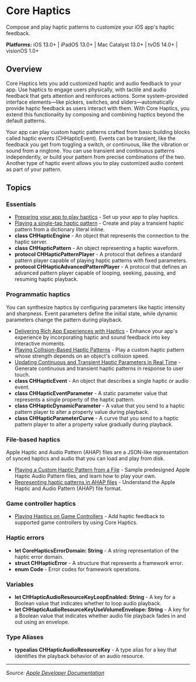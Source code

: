 # Core Haptics

Compose and play haptic patterns to customize your iOS app's haptic feedback.

**Platforms:** iOS 13.0+ | iPadOS 13.0+ | Mac Catalyst 13.0+ | tvOS 14.0+ | visionOS 1.0+

## Overview

Core Haptics lets you add customized haptic and audio feedback to your app. Use haptics to engage users physically, with tactile and audio feedback that gets attention and reinforces actions. Some system-provided interface elements—like pickers, switches, and sliders—automatically provide haptic feedback as users interact with them. With Core Haptics, you extend this functionality by composing and combining haptics beyond the default patterns.

Your app can play custom haptic patterns crafted from basic building blocks called haptic events (CHHapticEvent). Events can be transient, like the feedback you get from toggling a switch, or continuous, like the vibration or sound from a ringtone. You can use transient and continuous patterns independently, or build your pattern from precise combinations of the two. Another type of haptic event allows you to play customized audio content as part of your pattern.

## Topics

### Essentials
- [Preparing your app to play haptics](https://developer.apple.com/documentation/corehaptics/preparing_your_app_to_play_haptics) - Set up your app to play haptics.
- [Playing a single-tap haptic pattern](https://developer.apple.com/documentation/corehaptics/playing_a_single-tap_haptic_pattern) - Create and play a transient haptic pattern from a dictionary literal inline.
- **class CHHapticEngine** - An object that represents the connection to the haptic server.
- **class CHHapticPattern** - An object representing a haptic waveform.
- **protocol CHHapticPatternPlayer** - A protocol that defines a standard pattern player capable of playing haptic patterns with fixed parameters.
- **protocol CHHapticAdvancedPatternPlayer** - A protocol that defines an advanced pattern player capable of looping, seeking, pausing, and resuming haptic playback.

### Programmatic haptics
You can synthesize haptics by configuring parameters like haptic intensity and sharpness. Event parameters define the initial state, while dynamic parameters change the pattern during playback.

- [Delivering Rich App Experiences with Haptics](https://developer.apple.com/documentation/corehaptics/delivering_rich_app_experiences_with_haptics) - Enhance your app's experience by incorporating haptic and sound feedback into key interactive moments.
- [Playing Collision-Based Haptic Patterns](https://developer.apple.com/documentation/corehaptics/playing_collision-based_haptic_patterns) - Play a custom haptic pattern whose strength depends on an object's collision speed.
- [Updating Continuous and Transient Haptic Parameters in Real Time](https://developer.apple.com/documentation/corehaptics/updating_continuous_and_transient_haptic_parameters_in_real_time) - Generate continuous and transient haptic patterns in response to user touch.
- **class CHHapticEvent** - An object that describes a single haptic or audio event.
- **class CHHapticEventParameter** - A static parameter value that represents a single property of the haptic pattern.
- **class CHHapticDynamicParameter** - A value that you send to a haptic pattern player to alter a property value during playback.
- **class CHHapticParameterCurve** - A curve that you send to a haptic pattern player to alter a property value gradually during playback.

### File-based haptics
Apple Haptic and Audio Pattern (AHAP) files are a JSON-like representation of synced haptics and audio that you can load and play from disk.

- [Playing a Custom Haptic Pattern from a File](https://developer.apple.com/documentation/corehaptics/playing_a_custom_haptic_pattern_from_a_file) - Sample predesigned Apple Haptic Audio Pattern files, and learn how to play your own.
- [Representing haptic patterns in AHAP files](https://developer.apple.com/documentation/corehaptics/representing_haptic_patterns_in_ahap_files) - Understand the Apple Haptic and Audio Pattern (AHAP) file format.

### Game controller haptics
- [Playing Haptics on Game Controllers](https://developer.apple.com/documentation/corehaptics/playing_haptics_on_game_controllers) - Add haptic feedback to supported game controllers by using Core Haptics.

### Haptic errors
- **let CoreHapticsErrorDomain: String** - A string representation of the haptic error domain.
- **struct CHHapticError** - A structure that represents a framework error.
- **enum Code** - Error codes for framework operations.

### Variables
- **let CHHapticAudioResourceKeyLoopEnabled: String** - A key for a Boolean value that indicates whether to loop audio playback.
- **let CHHapticAudioResourceKeyUseVolumeEnvelope: String** - A key for a Boolean value that indicates whether audio file playback fades in and out using an envelope.

### Type Aliases
- **typealias CHHapticAudioResourceKey** - A type alias for a key that identifies the playback behavior of an audio resource.

---

*Source: [Apple Developer Documentation](https://developer.apple.com/documentation/CoreHaptics)*